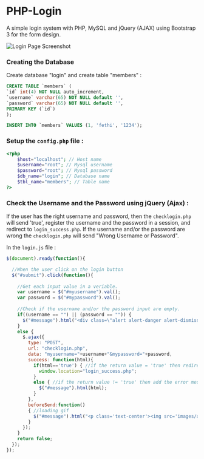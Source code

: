 PHP-Login
=========

A simple login system with PHP, MySQL and jQuery (AJAX) using Bootstrap 3 for the form design.

<img src="https://github.com/fethica/PHP-Login/raw/master/images/screenshot.png" alt="Login Page Screenshot" />

### Creating the Database

Create database "login" and create table "members" :

```sql
CREATE TABLE `members` (
`id` int(4) NOT NULL auto_increment,
`username` varchar(65) NOT NULL default '',
`password` varchar(65) NOT NULL default '',
PRIMARY KEY (`id`)
);

INSERT INTO `members` VALUES (1, 'fethi', '1234');
```

### Setup the `config.php` file :

```php
<?php
	$host="localhost"; // Host name 
	$username="root"; // Mysql username 
	$password="root"; // Mysql password 
	$db_name="login"; // Database name 
	$tbl_name="members"; // Table name
?>
```

### Check the Username and the Password using jQuery (Ajax) :

If the user has the right username and password, then the `checklogin.php` will send 'true', register the username and the password in a session, and redirect to `login_success.php`.
If the username and/or the password are wrong the `checklogin.php` will send "Wrong Username or Password".

In the `login.js` file :

```javascript
$(document).ready(function(){

  //When the user click on the login button    
  $("#submit").click(function(){
    
    //Get each input value in a veriable.
    var username = $("#myusername").val();
    var password = $("#mypassword").val();
    
    //Check if the username and/or the password input are empty.
    if((username == "") || (password == "")) {
      $("#message").html("<div class=\"alert alert-danger alert-dismissable\"><button type=\"button\" class=\"close\" data-dismiss=\"alert\" aria-hidden=\"true\">&times;</button>Please enter a username and a password</div>");
    }
    else {
      $.ajax({
        type: "POST",
        url: "checklogin.php",
        data: "myusername="+username+"&mypassword="+password,
        success: function(html){    
          if(html=='true') { //if the return value = 'true' then redirect to 'login_success.php
            window.location="login_success.php";
          }
          else { //if the return value != 'true' then add the error message to the div.#message
            $("#message").html(html);
          }
        },
        beforeSend:function()
        { //loading gif 
          $("#message").html("<p class='text-center'><img src='images/ajax-loader.gif'></p>")
        }
      });
    }
    return false;
  });
});
```

